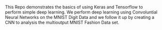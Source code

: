 This Repo demonstrates the basics of using Keras and Tensorflow to perform simple deep learning.
We perform deep learning using Convoluntial Neural Networks on the MNIST Digit Data and we follow it up by 
creating a CNN to analysis the multioutput MNIST Fashion Data set.
